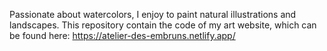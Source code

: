 Passionate about watercolors, I enjoy to paint natural illustrations and landscapes.
This repository contain the code of my art website, which can be found here: https://atelier-des-embruns.netlify.app/
